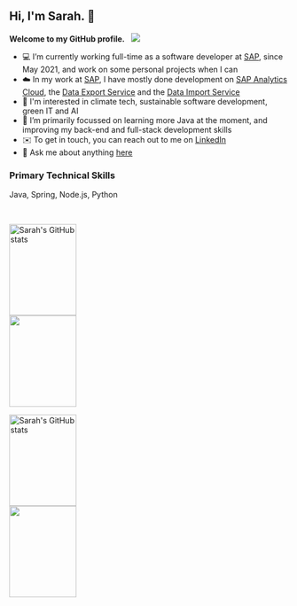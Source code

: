 <!-- README displayed on GitHub profile as a landing page to introduce myself. -->

## Hi, I'm Sarah. 👋

<b>Welcome to my GitHub profile.</b> &nbsp; ![](https://komarev.com/ghpvc/?username=scaulfield7&color=yellow&style=pixel) <!-- Visit https://komarev.com/ghpvc/?username=scaulfield7 to view stats (hidden on landing page) -->

- 💻 I’m currently working full-time as a software developer at [SAP](https://www.sap.com), since May 2021, and work on some personal projects when I can
- ☁️ In my work at [SAP](https://www.sap.com), I have mostly done development on [SAP Analytics Cloud](https://help.sap.com/docs/SAP_ANALYTICS_CLOUD?locale=en-US), the [Data Export Service](https://api.sap.com/api/DataExport_API/overview) and the [Data Import Service](https://api.sap.com/api/DataImport_API/overview)
- 👀 I'm interested in climate tech, sustainable software development, green IT and AI
- 🌱 I’m primarily focussed on learning more Java at the moment, and improving my back-end and full-stack development skills
- ✉️ To get in touch, you can reach out to me on [LinkedIn](https://www.linkedin.com/in/scaulfield7)
- 💬 Ask me about anything [here](https://github.com/scaulfield7/scaulfield7/issues)


### Primary Technical Skills
Java, Spring, Node.js, Python

<br>

<!-- GitHub stats to show only in dark themes -->
<a href="https://github.com/anuraghazra/github-readme-stats#gh-dark-mode-only"><img align="center" height=165px width=49% src="https://github-readme-stats.vercel.app/api?username=scaulfield7&theme=transparent&show_icons=true&title_color=ffffff&text_color=848D97&icon_color=848D97&include_all_commits=true&hide=issues&hide_rank=true" alt="Sarah's GitHub stats" /></a>
&nbsp;
<a href="https://github.com/anuraghazra/github-readme-stats#gh-dark-mode-only"><img align="center" height=165px width=49% src="https://github-readme-stats.vercel.app/api/top-langs/?username=scaulfield7&theme=transparent&layout=compact&size_weight=0.5&count_weight=0.5&hide=scss&title_color=ffffff&text_color=848D97&icon_color=848D97" /></a>

<!-- GitHub stats to show only in light themes -->
<a href="https://github.com/anuraghazra/github-readme-stats#gh-light-mode-only"><img align="center" height=165px width=49% src="https://github-readme-stats.vercel.app/api?username=scaulfield7&theme=transparent&show_icons=true&title_color=000000&text_color=848D97&icon_color=848D97&include_all_commits=true&hide=issues&hide_rank=true" alt="Sarah's GitHub stats" /></a>
&nbsp;
<a href="https://github.com/anuraghazra/github-readme-stats#gh-light-mode-only"><img align="center" height=165px width=49% src="https://github-readme-stats.vercel.app/api/top-langs/?username=scaulfield7&theme=transparent&layout=compact&size_weight=0.5&count_weight=0.5&hide=scss&title_color=000000&text_color=848D97&icon_color=848D97" /></a>
